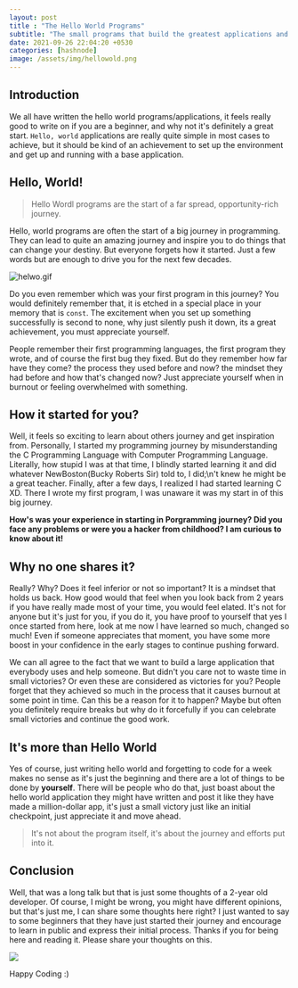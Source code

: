 ```yaml
---
layout: post
title : "The Hello World Programs"
subtitle: "The small programs that build the greatest applications and communities."
date: 2021-09-26 22:04:20 +0530
categories: [hashnode]
image: /assets/img/hellowold.png
---
```


## Introduction

We all have written the hello world programs/applications, it feels really good to write on if you are a beginner, and why not it's definitely a great start. `Hello, world` applications are really quite simple in most cases to achieve, but it should be kind of an achievement to set up the environment and get up and running with a base application. 


## Hello, World!

> Hello Wordl programs are the start of a far spread, opportunity-rich journey.

Hello, world programs are often the start of a big journey in programming. They can lead to quite an amazing journey and inspire you to do things that can change your destiny. But everyone forgets how it started. Just a few words but are enough to drive you for the next few decades. 


![helwo.gif](https://cdn.hashnode.com/res/hashnode/image/upload/v1632673124490/yuV5W_-GQ.gif)

Do you even remember which was your first program in this journey? You would definitely remember that, it is etched in a special place in your memory that is `const`.  The excitement when you set up something successfully is second to none, why just silently push it down, its a great achievement, you must appreciate yourself. 

People remember their first programming languages, the first program they wrote, and of course the first bug they fixed. But do they remember how far have they come? the process they used before and now? the mindset they had before and how that's changed now? Just appreciate yourself when in burnout or feeling overwhelmed with something.  

## How it started for you?

Well, it feels so exciting to learn about others journey and get inspiration from. Personally, I started my programming journey by misunderstanding the C Programming Language with Computer Programming Language. Literally, how stupid I was at that time, I blindly started learning it and did whatever NewBoston(Bucky Roberts Sir) told to, I did;\n't knew he might be a great teacher.  Finally, after a few days, I realized I had started learning C XD.  There I wrote my first program, I was unaware it was my start in of this big journey.  

**How's was your experience in starting in Porgramming journey? Did you face any problems or were you a hacker from childhood? I am curious to know about it!**

## Why no one shares it?

Really? Why? Does it feel inferior or not so important? It is a mindset that holds us back. How good would that feel when you look back from 2 years if you have really made most of your time, you would feel elated. It's not for anyone but it's just for you, if you do it, you have proof to yourself that yes I once started from here, look at me now I have learned so much, changed so much! Even if someone appreciates that moment, you have some more boost in your confidence in the early stages to continue pushing forward. 

We can all agree to the fact that we want to build a large application that everybody uses and help someone. But didn't you care not to waste time in small victories? Or even these are considered as victories for you? People forget that they achieved so much in the process that it causes burnout at some point in time. Can this be a reason for it to happen? Maybe but often you definitely require breaks but why do it forcefully if you can celebrate small victories and continue the good work.

## It's more than Hello World 

Yes of course, just writing hello world and forgetting to code for a week makes no sense as it's just the beginning and there are a lot of things to be done by **yourself**. There will be people who do that, just boast about the hello world application they might have written and post it like they have made a million-dollar app, it's just a small victory just like an initial checkpoint, just appreciate it and move ahead.
 
> It's not about the program itself, it's about the journey and efforts put into it. 

## Conclusion

Well, that was a long talk but that is just some thoughts of a 2-year old developer. Of course, I might be wrong, you might have different opinions, but that's just me, I can share some thoughts here right? I just wanted to say to some beginners that they have just started their journey and encourage to learn in public and express their initial process. Thanks if you for being here and reading it. Please share your thoughts on this.

![](https://encrypted-tbn0.gstatic.com/images?q=tbn:ANd9GcRcNNG1vvAXjgiVcZBqyt7CkWYXJHvl84O47g&usqp=CAU)

Happy Coding :)
